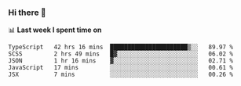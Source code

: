 ### Hi there 👋

<!--
**DBvc/DBvc** is a ✨ _special_ ✨ repository because its `README.md` (this file) appears on your GitHub profile.

Here are some ideas to get you started:

- 🔭 I’m currently working on ...
- 🌱 I’m currently learning ...
- 👯 I’m looking to collaborate on ...
- 🤔 I’m looking for help with ...
- 💬 Ask me about ...
- 📫 How to reach me: ...
- 😄 Pronouns: ...
- ⚡ Fun fact: ...
-->

📊 **Last week I spent time on**
<!--START_SECTION:waka-->
```text
TypeScript   42 hrs 16 mins  ██████████████████████▒░░   89.97 % 
SCSS         2 hrs 49 mins   █▓░░░░░░░░░░░░░░░░░░░░░░░   06.02 % 
JSON         1 hr 16 mins    ▓░░░░░░░░░░░░░░░░░░░░░░░░   02.71 % 
JavaScript   17 mins         ░░░░░░░░░░░░░░░░░░░░░░░░░   00.61 % 
JSX          7 mins          ░░░░░░░░░░░░░░░░░░░░░░░░░   00.26 % 
```
<!--END_SECTION:waka-->
